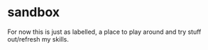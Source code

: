 # sandbox

For now this is just as labelled, a place to play around and try stuff out/refresh my skills. 